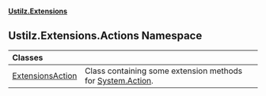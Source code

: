 #### [Ustilz.Extensions](index.md 'index')

## Ustilz.Extensions.Actions Namespace

| Classes | |
| :--- | :--- |
| [ExtensionsAction](Ustilz.Extensions.Actions.ExtensionsAction.md 'Ustilz.Extensions.Actions.ExtensionsAction') | Class containing some extension methods for [System.Action](https://docs.microsoft.com/en-us/dotnet/api/System.Action 'System.Action'). |
